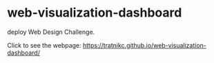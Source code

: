 # web-visualization-dashboard

deploy Web Design Challenge.   

Click to see the webpage: https://tratnikc.github.io/web-visualization-dashboard/
